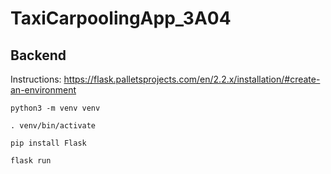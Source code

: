 # TaxiCarpoolingApp_3A04

## Backend

Instructions: https://flask.palletsprojects.com/en/2.2.x/installation/#create-an-environment

```
python3 -m venv venv

. venv/bin/activate

pip install Flask

flask run
```
